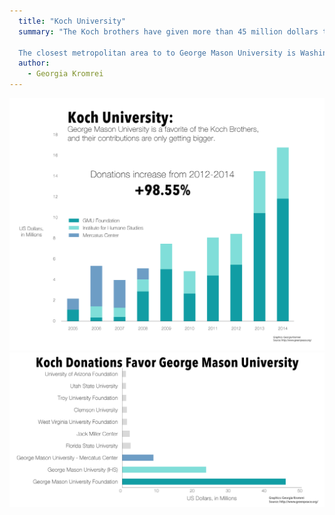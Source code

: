 ```yaml
---
  title: "Koch University"
  summary: "The Koch brothers have given more than 45 million dollars to George Mason University and its associated foundations over the past 9 years. Presumably, according to tax returns, this money is used for scholarships and for furthering the goals and aims of George Mason University.

  The closest metropolitan area to to George Mason University is Washington D.C.. The amount paid to the highest-paid employee is consistently much higher than the total yearly disbursement for scholarships to individuals. I wanted to show the dramatic difference in the Koch brothers' donations to other institutions and to GMU, and also examine the institutions to which the money was being donated. The largest expenses for each of the institutes at GMU are their donations to the other institutes at GMU, and the only grants given that was not another institution at GMU or an individual grant was to Florida State University and to the Virginia Lyric Opera."
  author:
    - Georgia Kromrei
---
```


![Picture](Final_Unified_GMU.png)
![Picture2](Final_Unified_Contributions.png)
